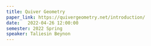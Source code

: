 ```yaml
---
title: Quiver Geometry
paper_link: https://quivergeometry.net/introduction/
date:   2022-04-26 12:00:00
semester: 2022 Spring
speaker: Taliesin Beynon
---
```

